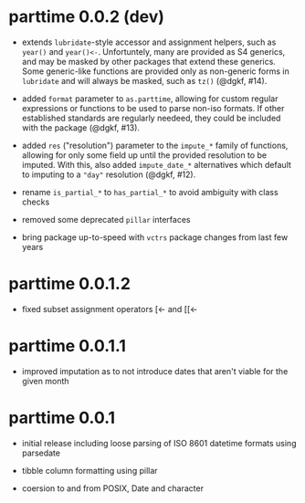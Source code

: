 # parttime 0.0.2 (dev)

* extends `lubridate`-style accessor and assignment helpers, such as `year()`
  and `year()<-`. Unfortuntely, many are provided as S4 generics, and may be
  masked by other packages that extend these generics. Some generic-like
  functions are provided only as non-generic forms in `lubridate` and will
  always be masked, such as `tz()` (@dgkf, #14).

* added `format` parameter to `as.parttime`, allowing for custom regular
  expressions or functions to be used to parse non-iso formats. If other
  established standards are regularly needeed, they could be included with the
  package (@dgkf, #13).

* added `res` ("resolution") parameter to the `impute_*` family of functions,
  allowing for only some field up until the provided resolution to be imputed.
  With this, also added `impute_date_*` alternatives which default to imputing
  to a `"day"` resolution (@dgkf, #12).

* rename `is_partial_*` to `has_partial_*` to avoid ambiguity with class checks

* removed some deprecated `pillar` interfaces

* bring package up-to-speed with `vctrs` package changes from last few years

# parttime 0.0.1.2

* fixed subset assignment operators [<- and [[<- 

# parttime 0.0.1.1

* improved imputation as to not introduce dates that aren't viable for the given
month

# parttime 0.0.1

* initial release including loose parsing of ISO 8601 datetime formats using
parsedate

* tibble column formatting using pillar

* coersion to and from POSIX, Date and character
